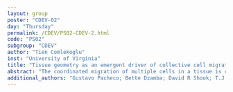 ```yaml
---
layout: group
poster: "CDEV-02"
day: "Thursday"
permalink: /CDEV/PS02-CDEV-2.html
code: "PS02"
subgroup: "CDEV"
author: "Tien Comlekoglu"
inst: "University of Virginia"
title: "Tissue geometry as an emergent driver of collective cell migration"
abstract: "The coordinated migration of multiple cells in a tissue is critical to a variety of biological processes, such as wound healing, cancer invasion, and morphogenesis. During vertebrate gastrulation, a migratory population of mesoderm and endoderm, collectively referred to as mesendoderm, migrates across the fibronectin-rich blastocoel roof (BCR) of the embryo. Leading-edge mesendoderm cells exhibit polarized protrusive behaviors, integrin-mediated tractions and directional migration along the BCR. Leading row traction forces are balanced by c-cadherin dependent cell-cell adhesions, which are required to pull follower row cells forward. Studies of collective cell migration in gastrulation have focused in large part on tissue explants removed from Xenopus laevis embryos. However, some cell behaviors (e.g., migration speed) change when the tissues are removed from the embryo and placed in vitro, confounding efforts to understand mechanisms of cell migration and tissue formation. To help address these limitations we are developing in silico approaches. We have constructed an agent based model (ABM) in the Cellular-Potts framework to investigate collective cell migration in the Xenopus embryo. Our model consists of 9 rules governing leader and follower cell dynamics and represents a biological dorsal marginal zone (DMZ) explant of 64 cells with both leader and follower cell agents over a 2 hour timecourse. Our model was calibrated to reproduce published experiments demonstrating mechanical properties of anisotropic tension in the DMZ explant. Model predictions suggests that cell intercalation and in vivo geometry contribute to increased collective cell migration speed during mesendoderm mantle closure along the BCR during gastrulation."
additional_authors: "Gustavo Pacheco; Bette Dzamba; David R Shook; T.J. Sego; James A. Glazier; Shayn Peirce-Cottler; Douglas DeSimone"
---
```

